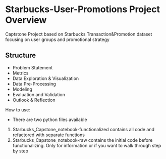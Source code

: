 # Starbucks-User-Promotions Project Overview 
Captstone Project based on Starbucks Transaction&amp;Promotion dataset focusing on user groups and promotional strategy 

## Structure
- Problem Statement
- Metrics
- Data Exploration & Visualization
- Data Pre-Processing
- Modeling
- Evaluation and Validation
- Outlook & Reflection


How to use: 
- There are two python files available

1. Starbucks_Capstone_notebook-functionalized contains all code and refactored with separate functions
2. Starbucks_Capstone_notebook-raw contains the initial code before functionalizing. Only for information or if you want to walk through step by step


 

